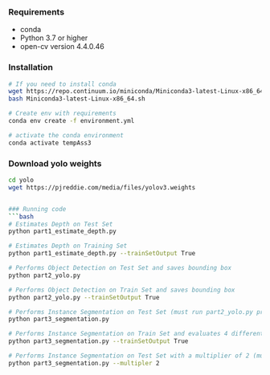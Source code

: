 ### Requirements

- conda
- Python 3.7 or higher
- open-cv version 4.4.0.46

### Installation

```bash
# If you need to install conda
wget https://repo.continuum.io/miniconda/Miniconda3-latest-Linux-x86_64.sh
bash Miniconda3-latest-Linux-x86_64.sh

# Create env with requirements
conda env create -f environment.yml

# activate the conda environment
conda activate tempAss3

```

### Download yolo weights
```bash
cd yolo
wget https://pjreddie.com/media/files/yolov3.weights


### Running code
```bash
# Estimates Depth on Test Set
python part1_estimate_depth.py

# Estimates Depth on Training Set
python part1_estimate_depth.py --trainSetOutput True

# Performs Object Detection on Test Set and saves bounding box
python part2_yolo.py

# Performs Object Detection on Train Set and saves bounding box
python part2_yolo.py --trainSetOutput True

# Performs Instance Segmentation on Test Set (must run part2_yolo.py prior)
python part3_segmentation.py 

# Performs Instance Segmentation on Train Set and evaluates 4 different distance thresholds (must run part2_yolo.py prior)
python part3_segmentation.py --trainSetOutput True

# Performs Instance Segmentation on Test Set with a multiplier of 2 (must run part2_yolo.py prior)
python part3_segmentation.py --multipler 2
```